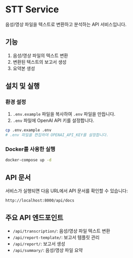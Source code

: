 # STT Service

음성/영상 파일을 텍스트로 변환하고 분석하는 API 서비스입니다.

## 기능

1. 음성/영상 파일의 텍스트 변환
2. 변환된 텍스트의 보고서 생성
3. 요약본 생성

## 설치 및 실행

### 환경 설정

1. `.env.example` 파일을 복사하여 `.env` 파일을 만듭니다.
2. `.env` 파일에 OpenAI API 키를 설정합니다.

```bash
cp .env.example .env
# .env 파일을 편집하여 OPENAI_API_KEY를 설정합니다.
```

### Docker를 사용한 실행

```bash
docker-compose up -d
```

## API 문서

서비스가 실행되면 다음 URL에서 API 문서를 확인할 수 있습니다:

```
http://localhost:8000/api/docs
```

## 주요 API 엔드포인트

- `/api/transcription/`: 음성/영상 파일 텍스트 변환
- `/api/report-template/`: 보고서 템플릿 관리
- `/api/report/`: 보고서 생성
- `/api/summary/`: 음성/영상 파일 요약